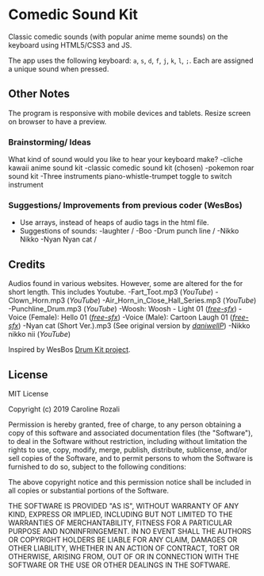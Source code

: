 # Comedic Sound Kit
Classic comedic sounds (with popular anime meme sounds) on the keyboard using HTML5/CSS3 and JS.

The app uses the following keyboard: `a`, `s`, `d`, `f`, `j`, `k`, `l`, `;`. Each are assigned a unique sound when pressed.

## Other Notes

The program is responsive with mobile devices and tablets. Resize screen on browser to have a preview.

### Brainstorming/ Ideas
What kind of sound would you like to hear your keyboard make?
-cliche kawaii anime sound kit
-classic comedic sound kit (chosen)
-pokemon roar sound kit
-Three instruments piano-whistle-trumpet toggle to switch instrument

### Suggestions/ Improvements from previous coder (WesBos)
* Use arrays, instead of heaps of audio tags in the html file.
* Suggestions of sounds:
-laughter /
-Boo
-Drum punch line /
-Nikko Nikko
-Nyan Nyan cat /

## Credits
Audios found in various websites. However, some are altered for the for short length. This includes Youtube.
-Fart_Toot.mp3 (_YouTube_)
-Clown_Horn.mp3 (_YouTube_)
-Air_Horn_in_Close_Hall_Series.mp3 (_YouTube_)
-Punchline_Drum.mp3 (_YouTube_)
-Woosh: Woosh - Light 01 (_[free-sfx](https://arnofaure.github.io/free-sfx/)_)
-Voice (Female): Hello 01 (_[free-sfx](https://arnofaure.github.io/free-sfx/)_)
-Voice (Male): Cartoon Laugh 01 (_[free-sfx](https://arnofaure.github.io/free-sfx/)_)
-Nyan cat (Short Ver.).mp3 (See original version by [_daniwellP_](https://en.wikipedia.org/wiki/File:Nyan_cat.ogg))
-Nikko nikko nii (_YouTube_)

Inspired by WesBos [Drum Kit project](https://youtu.be/VuN8qwZoego).

## License
MIT License

Copyright (c) 2019 Caroline Rozali

Permission is hereby granted, free of charge, to any person obtaining a copy of this software and associated documentation files (the "Software"), to deal in the Software without restriction, including without limitation the rights to use, copy, modify, merge, publish, distribute, sublicense, and/or sell copies of the Software, and to permit persons to whom the Software is furnished to do so, subject to the following conditions:

The above copyright notice and this permission notice shall be included in all copies or substantial portions of the Software.

THE SOFTWARE IS PROVIDED "AS IS", WITHOUT WARRANTY OF ANY KIND, EXPRESS OR IMPLIED, INCLUDING BUT NOT LIMITED TO THE WARRANTIES OF MERCHANTABILITY, FITNESS FOR A PARTICULAR PURPOSE AND NONINFRINGEMENT. IN NO EVENT SHALL THE AUTHORS OR COPYRIGHT HOLDERS BE LIABLE FOR ANY CLAIM, DAMAGES OR OTHER LIABILITY, WHETHER IN AN ACTION OF CONTRACT, TORT OR OTHERWISE, ARISING FROM, OUT OF OR IN CONNECTION WITH THE SOFTWARE OR THE USE OR OTHER DEALINGS IN THE SOFTWARE.
